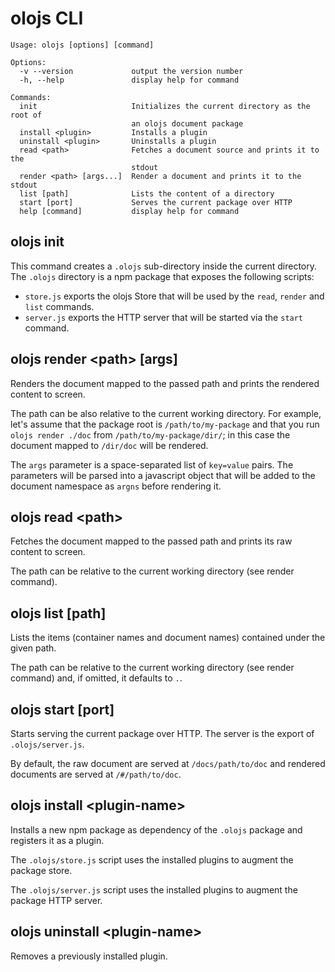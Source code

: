 # olojs CLI

```
Usage: olojs [options] [command]

Options:
  -v --version             output the version number
  -h, --help               display help for command

Commands:
  init                     Initializes the current directory as the root of
                           an olojs document package
  install <plugin>         Installs a plugin
  uninstall <plugin>       Uninstalls a plugin
  read <path>              Fetches a document source and prints it to the
                           stdout
  render <path> [args...]  Render a document and prints it to the stdout
  list [path]              Lists the content of a directory
  start [port]             Serves the current package over HTTP
  help [command]           display help for command
```

## olojs init
This command creates a `.olojs` sub-directory inside the current directory.
The `.olojs` directory is a npm package that exposes the following scripts:

* `store.js` exports the olojs Store that will be used by the `read`, `render`
  and `list` commands. 
* `server.js` exports the HTTP server that will be started via the `start`
  command.


## olojs render &lt;path&gt; [args]
Renders the document mapped to the passed path and prints the rendered content
to screen.

The path can be also relative to the current working directory. For example,
let's assume that the package root is `/path/to/my-package` and that you
run `olojs render ./doc` from `/path/to/my-package/dir/`; in this case the
document mapped to `/dir/doc` will be rendered.

The `args` parameter is a space-separated list of `key=value` pairs. The
parameters will be parsed into a javascript object that will be added to the
document namespace as `argns` before rendering it.


## olojs read &lt;path&gt;
Fetches the document mapped to the passed path and prints its raw content
to screen.

The path can be relative to the current working directory (see render command).


## olojs list [path]
Lists the items (container names and document names) contained under the given
path.

The path can be relative to the current working directory (see render command)
and, if omitted, it defaults to `.`.


## olojs start [port]
Starts serving the current package over HTTP. The server is the export of
`.olojs/server.js`.

By default, the raw document are served at `/docs/path/to/doc` and rendered
documents are served at `/#/path/to/doc`.


## olojs install &lt;plugin-name&gt;
Installs a new npm package as dependency of the `.olojs` package and registers 
it as a plugin. 

The `.olojs/store.js` script uses the installed plugins to augment the package 
store. 

The `.olojs/server.js` script uses the installed plugins to augment the package 
HTTP server. 


## olojs uninstall &lt;plugin-name&gt;
Removes a previously installed plugin.
